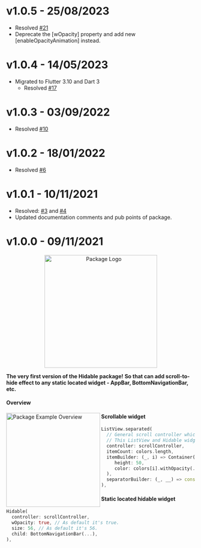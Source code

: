 # v1.0.5 - 25/08/2023

- Resolved [#21](https://github.com/insolite-dev/hidable/issues/21)
- Deprecate the [wOpacity] property and add new [enableOpacityAnimation]
  instead.

# v1.0.4 - 14/05/2023

- Migrated to Flutter 3.10 and Dart 3
  - Resolved [#17](https://github.com/insolite-dev/hidable/issues/17)

# v1.0.3 - 03/09/2022

- Resolved [#10](https://github.com/insolite-dev/hidable/issues/10)

# v1.0.2 - 18/01/2022

- Resolved [#6](https://github.com/insolite-dev/hidable/issues/6)

# v1.0.1 - 10/11/2021

- Resolved: [#3](https://github.com/insolite-dev/hidable/issues/3) and [#4](https://github.com/insolite-dev/hidable/issues/4)
- Updated documentation comments and pub points of package.

# v1.0.0 - 09/11/2021

<p align="center">
 <img width="300" src="https://user-images.githubusercontent.com/59066341/140976777-712cd333-9f82-4f92-8e03-33cb93f18650.png" alt="Package Logo">
</p>

**The very first version of the Hidable package!**
**So that can add scroll-to-hide effect to any static located widget - AppBar, BottomNavigationBar, etc.**

#### Overview
<img width="250" src="https://user-images.githubusercontent.com/59066341/140974710-bfd27779-be3e-4068-aa80-46b2ff4d07ad.gif" alt="Package Example Overview"  align = "left">

#### Scrollable widget
```dart
ListView.separated(
  // General scroll controller which makes bridge between
  // This ListView and Hidable widget.
  controller: scrollController,
  itemCount: colors.length,
  itemBuilder: (_, i) => Container(
     height: 50,
     color: colors[i].withOpacity(.6),
  ),
  separatorBuilder: (_, __) => const SizedBox(height: 10),
),
```

#### Static located hidable widget
```dart
Hidable(
  controller: scrollController,
  wOpacity: true, // As default it's true.
  size: 56, // As default it's 56.
  child: BottomNavigationBar(...),
),
```
